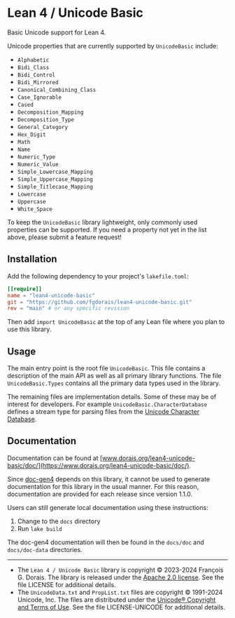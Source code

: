 # Lean 4 / Unicode Basic

Basic Unicode support for Lean 4.

Unicode properties that are currently supported by `UnicodeBasic` include:

* `Alphabetic`
* `Bidi_Class`
* `Bidi_Control`
* `Bidi_Mirrored`
* `Canonical_Combining_Class`
* `Case_Ignorable`
* `Cased`
* `Decomposition_Mapping`
* `Decomposition_Type`
* `General_Category`
* `Hex_Digit`
* `Math`
* `Name`
* `Numeric_Type`
* `Numeric_Value`
* `Simple_Lowercase_Mapping`
* `Simple_Uppercase_Mapping`
* `Simple_Titlecase_Mapping`
* `Lowercase`
* `Uppercase`
* `White_Space`

To keep the `UnicodeBasic` library lightweight, only commonly used properties can be supported. If you need a property not yet in the list above, please submit a feature request!

## Installation

Add the following dependency to your project's `lakefile.toml`:

```toml
[[require]]
name = "lean4-unicode-basic"
git = "https://github.com/fgdorais/lean4-unicode-basic.git"
rev = "main" # or any specific revision
```

Then add `import UnicodeBasic` at the top of any Lean file where you plan to use this library.

## Usage

The main entry point is the root file `UnicodeBasic`. This file contains a description of the main API as well as all primary library functions. The file `UnicodeBasic.Types` contains all the primary data types used in the library.

The remaining files are implementation details. Some of these may be of interest for developers. For example `UnicodeBasic.CharacterDatabase` defines a stream type for parsing files from the [Unicode Character Database](https://www.unicode.org/Public/UCD/latest/ucd/).

## Documentation

Documentation can be found at [www.dorais.org/lean4-unicode-basic/doc/](https://www.dorais.org/lean4-unicode-basic/doc/).

Since [doc-gen4](https://github.com/leanprover/doc-gen4) depends on this library, it cannot be used to generate documentation for this library in the usual manner. For this reason, documentation are provided for each release since version 1.1.0.

Users can still generate local documentation using these instructions:

1. Change to the `docs` directory
2. Run `lake build`

The doc-gen4 documentation will then be found in the `docs/doc` and `docs/doc-data` directories.

-----

* The `Lean 4 / Unicode Basic` library is copyright © 2023-2024 François G. Dorais. The library is released under the [Apache 2.0 license](http://www.apache.org/licenses/LICENSE-2.0). See the file LICENSE for additional details.
* The `UnicodeData.txt` and `PropList.txt` files are copyright © 1991-2024 Unicode, Inc. The files are distributed under the [Unicode® Copyright and Terms of Use](https://www.unicode.org/copyright.html). See the file LICENSE-UNICODE for additional details.
